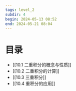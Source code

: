```yaml
---
tags: level_2
subdir: 4
begin: 2024-05-13 08:52
end: 2024-05-21 08:04
---
```


# 目录

- [[10.1 二重积分的概念与性质]]
- [[10.2 二重积分的计算]]
- [[10.3 三重积分]]
- [[10.4 重积分的应用]]

